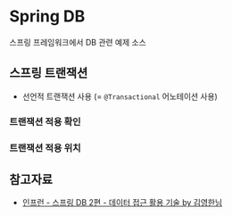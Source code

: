 # Spring DB
스프링 프레임워크에서 DB 관련 예제 소스

## 스프링 트랜잭션
- 선언적 트랜잭션 사용 (= `@Transactional` 어노테이션 사용)

### 트랜잭션 적용 확인
### 트랜잭션 적용 위치

## 참고자료
- [인프런 - 스프링 DB 2편 - 데이터 접근 활용 기술 by 김영한님]()